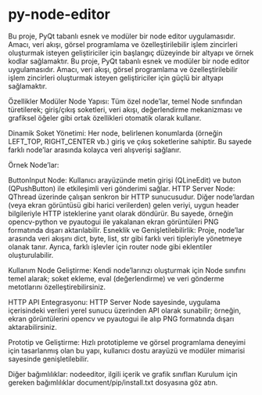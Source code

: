 # py-node-editor
Bu proje, PyQt tabanlı esnek ve modüler bir node editor uygulamasıdır. Amacı, veri akışı, görsel programlama ve özelleştirilebilir işlem zincirleri oluşturmak isteyen geliştiriciler için başlangıç düzeyinde bir altyapı ve örnek kodlar sağlamaktır. 
Bu proje, PyQt tabanlı esnek ve modüler bir node editor uygulamasıdır. Amacı, veri akışı, görsel programlama ve özelleştirilebilir işlem zincirleri oluşturmak isteyen geliştiriciler için güçlü bir altyapı sağlamaktır.

  Özellikler
Modüler Node Yapısı:
Tüm özel node’lar, temel Node sınıfından türetilerek; giriş/çıkış soketleri, veri akışı, değerlendirme mekanizması ve grafiksel öğeler gibi ortak özellikleri otomatik olarak kullanır.

  Dinamik Soket Yönetimi:
Her node, belirlenen konumlarda (örneğin LEFT_TOP, RIGHT_CENTER vb.) giriş ve çıkış soketlerine sahiptir. Bu sayede farklı node’lar arasında kolayca veri alışverişi sağlanır.

  Örnek Node’lar:

  ButtonInput Node:
Kullanıcı arayüzünde metin girişi (QLineEdit) ve buton (QPushButton) ile etkileşimli veri gönderimi sağlar.
  HTTP Server Node:
QThread üzerinde çalışan senkron bir HTTP sunucusudur. Diğer node’lardan (veya ekran görüntüsü gibi harici verilerden) gelen veriyi, uygun header bilgileriyle HTTP isteklerine yanıt olarak döndürür. Bu sayede, örneğin opencv-python ve pyautogui ile yakalanan ekran görüntüleri PNG formatında dışarı aktarılabilir.
Esneklik ve Genişletilebilirlik:
Proje, node’lar arasında veri akışını dict, byte, list, str gibi farklı veri tipleriyle yönetmeye olanak tanır. Ayrıca, farklı işlevler için router node gibi eklentiler oluşturulabilir.

  Kullanım
Node Geliştirme:
Kendi node’larınızı oluşturmak için Node sınıfını temel alarak; soket ekleme, eval (değerlendirme) ve veri gönderme metotlarını özelleştirebilirsiniz.

  HTTP API Entegrasyonu:
HTTP Server Node sayesinde, uygulama içerisindeki verileri yerel sunucu üzerinden API olarak sunabilir; örneğin, ekran görüntülerini opencv ve pyautogui ile alıp PNG formatında dışarı aktarabilirsiniz.

  Prototip ve Geliştirme:
Hızlı prototipleme ve görsel programlama deneyimi için tasarlanmış olan bu yapı, kullanıcı dostu arayüzü ve modüler mimarisi sayesinde genişletilebilir.

 

Diğer bağımlılıklar: nodeeditor, ilgili içerik ve grafik sınıfları 
Kurulum için gereken bağımlılıklar document/pip/install.txt dosyasına göz atın.



